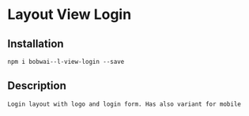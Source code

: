 # Layout View Login

## Installation

    npm i bobwai--l-view-login --save

## Description

    Login layout with logo and login form. Has also variant for mobile

